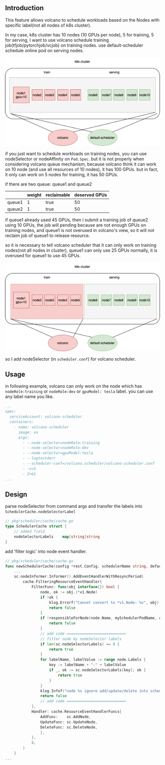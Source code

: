 ## Introduction

This feature allows volcano to schedule workloads based on the Nodes with specific label(not all nodes of k8s cluster). 

In my case, k8s cluster has 10 nodes (10 GPUs per node), 5 for training, 5 for serving, I want to use volcano schedule training job(tfjob/pytorchjob/vcjob) on training nodes. use default-scheduler schedule online pod on serving nodes. 

![](./images/node-selector-1.png)

if you just want to schedule workloads on training nodes, you can use nodeSelector or nodeAffinity on `Pod.Spec`. but it is not properly when considering volcano queue mechanism, because volcano think it can work on 10 node (and use all resources of 10 nodes), it has 100 GPUs. but in fact, it only can work on 5 nodes for training, it has 50 GPUs. 

if there are two queue: queue1 and queue2

||weight|reclaimable|deserved GPUs|
|---|---|---|---|
|queue1|1|true|50|
|queue2|1|true|50|

if queue1 already used 45 GPUs, then i submit a training job of queue2 using 10 GPUs, the job will pending because are not enough GPUs on training nodes, and queue1 is not overused in volcano's view, so it will not reclaim job of queue1 to release resource.   

so it is necessary to tell volcano scheduler that it can only work on training nodes(not all nodes in cluster), queue1 can only use 25 GPUs normally, it is overused for queue1 to use 45 GPUs.

![](./images/node-selector-2.png)

so I add nodeSelector (in `scheduler.conf`) for volcano scheduler.

## Usage

in following example, volcano can only work on the node which has `nodeRole:training` or `nodeRole:dev` or `gpuModel: tesla` label. you can use any label name you like.

```yaml
...
spec:
  serviceAccount: volcano-scheduler
  containers:
    - name: volcano-scheduler
      image: xx
      args:
        - --node-selector=nodeRole:training
        - --node-selector=nodeRole:dev
        - --node-selector=gpuModel:tesla
        - --logtostderr
        - --scheduler-conf=/volcano.scheduler/volcano-scheduler.conf
        - -v=5
        - 2>&1
...
```

## Design

parse nodeSelector from command args and transfer the labels into `SchedulerCache.nodeSelectorLabel`
```go
// pkg/scheduler/cache/cache.go
type SchedulerCache struct {
	// added field
    nodeSelectorLabels    map[string]string
}

```
add 'filter logic' into node event handler.
```go
// pkg/scheduler/cache/cache.go
func newSchedulerCache(config *rest.Config, schedulerName string, defaultQueue string, nodeSelector []string) *SchedulerCache {
	...
    sc.nodeInformer.Informer().AddEventHandlerWithResyncPeriod(
        cache.FilteringResourceEventHandler{
            FilterFunc: func(obj interface{}) bool {
                node, ok := obj.(*v1.Node)
                if !ok {
                    klog.Errorf("Cannot convert to *v1.Node: %v", obj)
                    return false
                }
                if !responsibleForNode(node.Name, mySchedulerPodName, c) {
                    return false
                }
                // add code ==========================>
                // filter node by nodeSelector labels
                if len(sc.nodeSelectorLabels) == 0 {
                    return true
                }
                for labelName, labelValue := range node.Labels {
                    key := labelName + ":" + labelValue
                    if _, ok := sc.nodeSelectorLabels[key]; ok {
                        return true
                    }
                }
                klog.Infof("node %s ignore add/update/delete into schedulerCache", node.Name)
                return false
                // add code ==========================>
            },
            Handler: cache.ResourceEventHandlerFuncs{
                AddFunc:    sc.AddNode,
                UpdateFunc: sc.UpdateNode,
                DeleteFunc: sc.DeleteNode,
                },
            },
            0,
        )
    }
...
```